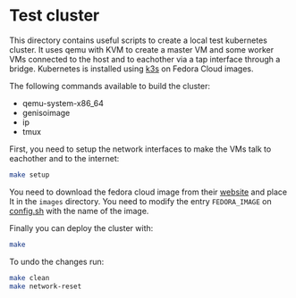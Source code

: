 # Test cluster

This directory contains useful scripts to create a local test
kubernetes cluster. It uses qemu with KVM to create a master VM and
some worker VMs connected to the host and to eachother via a tap
interface through a bridge. Kubernetes is installed using
[k3s](https://k3s.io/) on Fedora Cloud images.

The following commands available to build the cluster:

- qemu-system-x86_64
- genisoimage
- ip
- tmux

First, you need to setup the network interfaces to make the VMs talk
to eachother and to the internet:

```bash
make setup
```

You need to download the fedora cloud image from their
[website](https://fedoraproject.org/cloud/) and place It in the
`images` directory. You need to modify the entry `FEDORA_IMAGE` on
[config.sh](./config.sh) with the name of the image.

Finally you can deploy the cluster with:

```bash
make
```

To undo the changes run:

```bash
make clean
make network-reset
```
